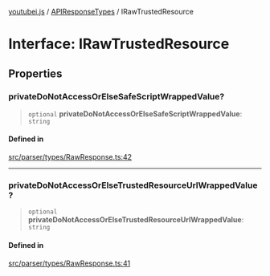 [youtubei.js](../../../README.md) / [APIResponseTypes](../README.md) / IRawTrustedResource

# Interface: IRawTrustedResource

## Properties

### privateDoNotAccessOrElseSafeScriptWrappedValue?

> `optional` **privateDoNotAccessOrElseSafeScriptWrappedValue**: `string`

#### Defined in

[src/parser/types/RawResponse.ts:42](https://github.com/LuanRT/YouTube.js/blob/e54e499ff553dab51e6d9d1aebc090b50fec29ba/src/parser/types/RawResponse.ts#L42)

***

### privateDoNotAccessOrElseTrustedResourceUrlWrappedValue?

> `optional` **privateDoNotAccessOrElseTrustedResourceUrlWrappedValue**: `string`

#### Defined in

[src/parser/types/RawResponse.ts:41](https://github.com/LuanRT/YouTube.js/blob/e54e499ff553dab51e6d9d1aebc090b50fec29ba/src/parser/types/RawResponse.ts#L41)
